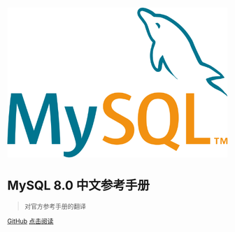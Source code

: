 <!-- _coverpage.md -->

![logo](_media/mysql-logo.svg ':size=30%')

# MySQL 8.0 中文参考手册

> 对官方参考手册的翻译

[GitHub](https://github.com/dev2007/mysql8-manual)
[点击阅读](mysql.md)
